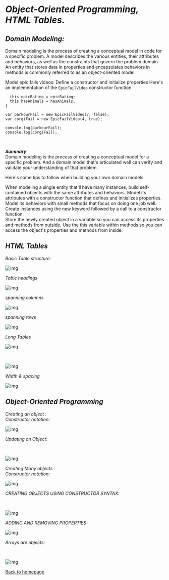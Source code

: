 # *Object-Oriented Programming, HTML Tables.*


## *Domain Modeling:*
Domain modeling is the process of creating a conceptual model in code for a specific problem. A model describes the various entities, their attributes and behaviors, as well as the constraints that govern the problem domain. An entity that stores data in properties and encapsulates behaviors in methods is commonly referred to as an object-oriented model.<br>

Model epic fails videos:
Define a constructor and initialize properties
Here's an implementation of the `EpicFailVideo` constructor function.<br>
```var EpicFailVideo = function(epicRating, hasAnimals) {
  this.epicRating = epicRating;
  this.hasAnimals = hasAnimals;
}

var parkourFail = new EpicFailVideo(7, false);
var corgiFail = new EpicFailVideo(4, true);

console.log(parkourFail);
console.log(corgiFail); 
```
<br>


***Summary***<br>
Domain modeling is the process of creating a conceptual model for a specific problem. And a domain model that's articulated well can verify and validate your understanding of that problem.<br>

Here's some tips to follow when building your own domain models.<br>

When modeling a single entity that'll have many instances, build self-contained objects with the same attributes and behaviors.
Model its attributes with a constructor function that defines and initializes properties.
Model its behaviors with small methods that focus on doing one job well.<br>
Create instances using the new keyword followed by a call to a constructor function.<br>
Store the newly created object in a variable so you can access its properties and methods from outside.
Use the this variable within methods so you can access the object's properties and methods from inside.<br>

## *HTML Tables*

*Basic Table structure:* 
<br>

![img](./images/basictab.JPG)
<br>

*Table headings*
<br>

![img](./images/tableheadings.JPG)
<br>

*spanning columns*
<br>

![img](./images/spacol.JPG)
<br>

*spanning rows*
<br>

![img](./images/sparow.JPG)
<br>

*Long Tables*
<br>

![img](./images/longtbl.JPG)
<br>

<br>

![img](./images/longtblRes.JPG)
<br>

*Width & spacing*
<br>

![img](./images/widthtblSpa.JPG)
<br>


## *Object-Oriented Programming*

 *Creating an object :*<br>
 *Constructor notation:*
 <br>

![img](./images/creatnewobj.JPG)
<br>

*Updating an Object:*

 <br>

![img](./images/update.JPG)
<br>

*Creating Many objects :<br>
 Constructor notation:*
 <br>

![img](./images/createmany.JPG)
<br>


*CREATING OBJECTS USING
CONSTRUCTOR SYNTAX:*

 <br>

![img](./images/costructorsyntax.JPG)
<br>

*ADDING AND REMOVING
PROPERTIES:*
 <br>

![img](./images/adding&removing.JPG)
<br>



*Arrays are objects:*

<br>

![img](./images/adding&removing.JPG)
<br>
 

 [Back to homepage](./home/tamara/Reading-notes/README)